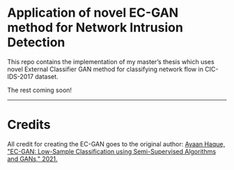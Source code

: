# Application of novel EC-GAN method for Network Intrusion Detection

This repo contains the implementation of my master’s thesis which uses novel External Classifier GAN method for classifying network flow in CIC-IDS-2017 dataset.


The rest coming soon!

---

# Credits

All credit for creating the EC-GAN goes to the original author: [Ayaan Haque, "EC-GAN: Low-Sample Classification using Semi-Supervised Algorithms and GANs," 2021.](https://github.com/ayaanzhaque/EC-GAN)
